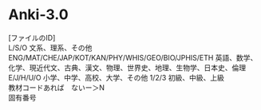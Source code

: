# Anki-3.0
[ファイルのID]<br>
L/S/O 文系、理系、その他<br>
ENG/MAT/CHE/JAP/KOT/KAN/PHY/WHIS/GEO/BIO/JPHIS/ETH 英語、数学、化学、現近代文、古典、漢文、物理、世界史、地理、生物学、日本史、倫理<br>
E/J/H/U/O 小学、中学、高校、大学、その他 1/2/3 初級、中級、上級<br>
教材コードあれば　ないー＞N<br>
固有番号<br>
